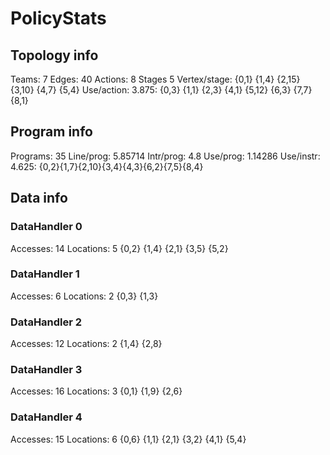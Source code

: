 # PolicyStats
## Topology info
Teams:		7
Edges:		40
Actions:	8
Stages		5
Vertex/stage:	{0,1} {1,4} {2,15} {3,10} {4,7} {5,4} 
Use/action:	3.875: {0,3} {1,1} {2,3} {4,1} {5,12} {6,3} {7,7} {8,1} 

## Program info
Programs:	35
Line/prog:	5.85714
Intr/prog:	4.8
Use/prog:	1.14286
Use/instr:	4.625: {0,2}{1,7}{2,10}{3,4}{4,3}{6,2}{7,5}{8,4}

## Data info

### DataHandler 0
Accesses:	14
Locations:	5
{0,2} {1,4} {2,1} {3,5} {5,2} 

### DataHandler 1
Accesses:	6
Locations:	2
{0,3} {1,3} 

### DataHandler 2
Accesses:	12
Locations:	2
{1,4} {2,8} 

### DataHandler 3
Accesses:	16
Locations:	3
{0,1} {1,9} {2,6} 

### DataHandler 4
Accesses:	15
Locations:	6
{0,6} {1,1} {2,1} {3,2} {4,1} {5,4} 